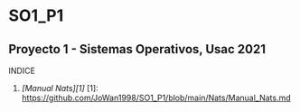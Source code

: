 # SO1_P1
Proyecto 1 - Sistemas Operativos, Usac 2021
-------------------------------------------

INDICE

1. *[Manual Nats][1]*
[1]: https://github.com/JoWan1998/SO1_P1/blob/main/Nats/Manual_Nats.md
